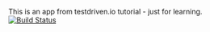<!-- Type here -->
This is an app from testdriven.io tutorial - just for learning.  
[![Build Status](https://travis-ci.org/mihalw28/testdriven-app.svg?branch=master)](https://travis-ci.org/mihalw28/testdriven-app)

